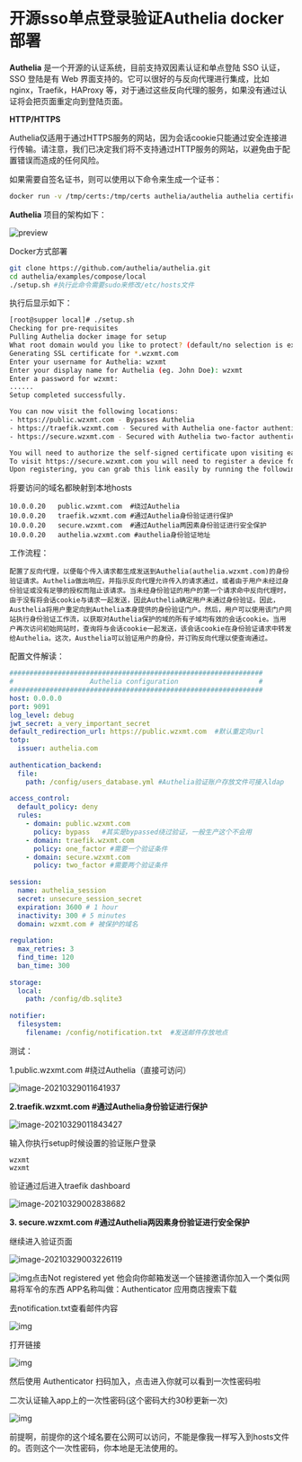 # 开源sso单点登录验证Authelia docker部署

**Authelia** 是一个开源的认证系统，目前支持双因素认证和单点登陆 SSO 认证，SSO 登陆是有 Web 界面支持的。它可以很好的与反向代理进行集成，比如 nginx，Traefik，HAProxy 等，对于通过这些反向代理的服务，如果没有通过认证将会把页面重定向到登陆页面。

**HTTP/HTTPS**

Authelia仅适用于通过HTTPS服务的网站，因为会话cookie只能通过安全连接进行传输。请注意，我们已决定我们将不支持通过HTTP服务的网站，以避免由于配置错误而造成的任何风险。

如果需要自签名证书，则可以使用以下命令来生成一个证书：

```bash
docker run -v /tmp/certs:/tmp/certs authelia/authelia authelia certificates generate --host wzxmt.com --dir /tmp/certs
```

**Authelia** 项目的架构如下：

![preview](https://pic4.zhimg.com/v2-76eec679e828c15c0a96414d7049ac13_r.jpg)

Docker方式部署

```bash
git clone https://github.com/authelia/authelia.git
cd authelia/examples/compose/local
./setup.sh #执行此命令需要sudo来修改/etc/hosts文件
```

执行后显示如下：

```bash
[root@supper local]# ./setup.sh
Checking for pre-requisites
Pulling Authelia docker image for setup
What root domain would you like to protect? (default/no selection is example.com): wzxmt.com
Generating SSL certificate for *.wzxmt.com
Enter your username for Authelia: wzxmt
Enter your display name for Authelia (eg. John Doe): wzxmt
Enter a password for wzxmt:
......
Setup completed successfully.

You can now visit the following locations:
- https://public.wzxmt.com - Bypasses Authelia
- https://traefik.wzxmt.com - Secured with Authelia one-factor authentication
- https://secure.wzxmt.com - Secured with Authelia two-factor authentication (see note below)

You will need to authorize the self-signed certificate upon visiting each domain.
To visit https://secure.wzxmt.com you will need to register a device for second factor authentication and confirm by clicking on a link sent by email. Since this is a demo with a fake email address, the content of the email will be stored in './authelia/notification.txt'.
Upon registering, you can grab this link easily by running the following command: 'grep -Eo '"https://.*" ' ./authelia/notification.txt'.
```

将要访问的域名都映射到本地hosts

```
10.0.0.20	public.wzxmt.com  #绕过Authelia
10.0.0.20	traefik.wzxmt.com #通过Authelia身份验证进行保护
10.0.0.20	secure.wzxmt.com  #通过Authelia两因素身份验证进行安全保护
10.0.0.20	authelia.wzxmt.com #authelia身份验证地址
```

工作流程：

```
配置了反向代理，以便每个传入请求都生成发送到Authelia(authelia.wzxmt.com)的身份验证请求。Authelia做出响应，并指示反向代理允许传入的请求通过，或者由于用户未经过身份验证或没有足够的授权而阻止该请求。当未经身份验证的用户的第一个请求命中反向代理时，由于没有将会话cookie与请求一起发送，因此Authelia确定用户未通过身份验证。因此，Austhelia将用户重定向到Authelia本身提供的身份验证门户。然后，用户可以使用该门户网站执行身份验证工作流，以获取对Authelia保护的域的所有子域均有效的会话cookie。当用户再次访问初始网站时，查询将与会话cookie一起发送，该会话cookie在身份验证请求中转发给Authelia。这次，Austhelia可以验证用户的身份，并订购反向代理以使查询通过。
```

配置文件解读：

```yaml
###############################################################
#                   Authelia configuration                    #
###############################################################
host: 0.0.0.0
port: 9091
log_level: debug
jwt_secret: a_very_important_secret
default_redirection_url: https://public.wzxmt.com  #默认重定向url
totp:
  issuer: authelia.com
 
authentication_backend:
  file:
    path: /config/users_database.yml #Authelia验证账户存放文件可接入ldap
 
access_control:
  default_policy: deny
  rules:
    - domain: public.wzxmt.com
      policy: bypass   #其实是bypassed绕过验证，一般生产这个不会用
    - domain: traefik.wzxmt.com
      policy: one_factor #需要一个验证条件
    - domain: secure.wzxmt.com
      policy: two_factor #需要两个验证条件
 
session:
  name: authelia_session
  secret: unsecure_session_secret
  expiration: 3600 # 1 hour
  inactivity: 300 # 5 minutes
  domain: wzxmt.com # 被保护的域名
 
regulation:
  max_retries: 3
  find_time: 120
  ban_time: 300
 
storage:
  local:
    path: /config/db.sqlite3
 
notifier:
  filesystem:
    filename: /config/notification.txt  #发送邮件存放地点
```

测试：

1.public.wzxmt.com #绕过Authelia（直接可访问）

![image-20210329011641937](acess/image-20210329011641937.png)

**2.traefik.wzxmt.com #通过Authelia身份验证进行保护**

![image-20210329011843427](acess/image-20210329011843427.png)

输入你执行setup时候设置的验证账户登录

```
wzxmt
wzxmt
```

验证通过后进入traefik dashboard

![image-20210329002838682](acess/image-20210329002838682.png)

**3. secure.wzxmt.com #通过Authelia两因素身份验证进行安全保护**

继续进入验证页面

![image-20210329003226119](acess/image-20210329003226119.png)

![img](acess/image-30.png)点击Not registered yet 他会向你邮箱发送一个链接邀请你加入一个类似网易将军令的东西
APP名称叫做：Authenticator 应用商店搜索下载

去notification.txt查看邮件内容

![img](http://www.yoyoask.com/wp-content/uploads/2021/01/image-32.png)

打开链接

![img](http://www.yoyoask.com/wp-content/uploads/2021/01/image-33.png)

然后使用 Authenticator 扫码加入，点击进入你就可以看到一次性密码啦

二次认证输入app上的一次性密码(这个密码大约30秒更新一次)

![img](http://www.yoyoask.com/wp-content/uploads/2021/01/image-31.png)

前提啊，前提你的这个域名要在公网可以访问，不能是像我一样写入到hosts文件的。否则这个一次性密码，你本地是无法使用的。